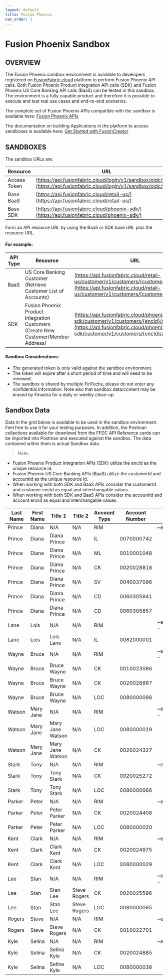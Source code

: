 ```yaml
---
layout: default
title: Fusion Phoenix
nav_order: 3
---
```



# Fusion Phoenix Sandbox

## OVERVIEW
The Fusion Phoenix sandbox environment is available to developers registered on [FusionFabric.cloud](https://developer.fusionfabric.cloud/) platform to perform Fusion Phoenix API calls. Both Fusion Phoenix Product Integration API calls (SDK) and Fusion Phoenix US Core Banking API calls (BaaS) can be tested in this sandbox.  The environment is a fully capable product and therefore it is possible to execute and test real use cases and end-to-end scenarios.

The complete set of Fusion Phoenix APIs compatible with the sandbox is available here: [Fusion Phoenix APIs](<https://developer.fusionfabric.cloud/explore/apis?coreProducts=Fusion%20Phoenix>)

The documentation on building Applications in the platform to access sandboxes is available here: [Get Started with FusionCreator](https://developer.fusionfabric.cloud/documentation/get-started/index)

## SANDBOXES
The sandbox URLs are:

| Resource  | URL |
| ------------- | ------------- |
| Access Token  | [https://api.fusionfabric.cloud/login/v1/sandbox/oidc/token](https://api.fusionfabric.cloud/login/v1/sandbox/oidc/token)|
| Base BaaS  | [https://api.fusionfabric.cloud/retail-us/](https://api.fusionfabric.cloud/retail-us/)|
| Base SDK  | [https://api.fusionfabric.cloud/phoenix-sdk/](https://api.fusionfabric.cloud/phoenix-sdk/)|


Form an API resource URL by using the BaaS or SDK base URL plus the resource URL.

#### For example:


| API Type  | Resource  | URL |
| ------------- | ------------- | ------------- |
|BaaS|US Core Banking Customer<br/>(Retrieve Customer List of Accounts)| [https://api.fusionfabric.cloud/retail-us/customer/v1/customers/{customerId}/accounts](https://api.fusionfabric.cloud/retail-us/customer/v1/customers/{customerId}/accounts)|
|SDK| Fusion Phoenix Product Integration Customers<br/>(Create New Customer/Member Address) | [https://api.fusionfabric.cloud/phoenix-sdk/customer/v1/customers/{encId}/addresses](https://api.fusionfabric.cloud/phoenix-sdk/customer/v1/customers/{encId}/addresses)|

#### Sandbox Considerations:

- The generated token is only valid against the sandbox environment.
- The token will expire after a short period of time and will need to be renewed.
- The sandbox is shared by multiple FinTechs, please do not enter any confidential information. Note also that sandbox data/content may be erased by Finastra for a daily or weekly clean-up.

## Sandbox Data
Data in the grid below is available to be used in the sandbox environment.  Feel free to use it for your testing purposes.  In addition, the Postman collections available for downlowd from the FFDC API Reference cards can be imported into Postman and executed against the sandbox.  The data contained within them is actual Sandbox data.
> Note:

-  Fusion Phoenix Product Integration APIs (SDK) utilize the encId as the unique resource id.
-  Fusion Phoenix US Core Banking APIs (BaaS) utilize the customerId and accountId as the unique resource id.
-  When working with both SDK and BaaS APIs consider the customerId and customer encId as equal and interchangable values.
-  When working with both SDK and BaaS APIs consider the accountId and account encId as equal and interchangable values.

| Last Name | First Name | Title 1       | Title 2       | Account Type | Account Number | customerId/encId                                                                      | accountId/encId                                                                           |
| --------- | ---------- | ---------------- | ------------- | ------------ | -------------- | ------------------------------------------------------------------------------------- | ----------------------------------------------------------------------------------------- |
| Prince    | Diana      | N/A              | N/A           | RIM          |                | ~ew0KICAicmltUmVjb3JkSWQiOiAiNzc3ODliZmUtNjJkYi00NDUxLTllODctZTI2NDYwYzcxNGFkIg0KfQ-- |                                                                                           |
| Prince    | Diana      | Diana Prince     | N/A           | IL           | 0070000742     |                                                                                       | ~ew0KICAiYWNjdFJlY29yZElkIjogIjk5ZmJlMjZkLTc4NTQtNDAwNi04MmY0LTQ5MmM1MDk4MDg0MH5MTiINCn0- |
| Prince    | Diana      | Diana Prince     | N/A           | ML           | 0010001048     |                                                                                       | ~ew0KICAiYWNjdFJlY29yZElkIjogIjVlOWEwMjFhLWI5ZGYtNDRjNS05MWMxLWVjMTcyM2Q1ZmQyZH5MTiINCn0- |
| Prince    | Diana      | Diana Prince     | N/A           | CK           | 0020028818     |                                                                                       | ~ew0KICAiYWNjdFJlY29yZElkIjogImI1NzUwMDljLTFkMmUtNGJiOS1hYjJkLWU1NmFmNTkyYTk5OX5EUCINCn0- |
| Prince    | Diana      | Diana Prince     | N/A           | SV           | 0040037096     |                                                                                       | ~ew0KICAiYWNjdFJlY29yZElkIjogIjczNGQ2OGM5LTFhNjEtNGNhYi05ODExLTA1MzVkMTM5M2JhMX5EUCINCn0- |
| Prince    | Diana      | Diana Prince     | N/A           | CD           | 0060305841     |                                                                                       | ~ew0KICAiYWNjdFJlY29yZElkIjogIjY2YzYyYzkzLTJkZGYtNDNjZS1hMWQxLTgyYjhhM2IzMDgxM35EUCINCn0- |
| Prince    | Diana      | Diana Prince     | N/A           | CD           | 0060305857     |                                                                                       | ~ew0KICAiYWNjdFJlY29yZElkIjogIjc4OTFlOTIzLWJjMTMtNDM1Ny04NGRkLWIyYjRlNGFiNTA2NH5EUCINCn0- |
| Lane      | Lois       | N/A              | N/A           | RIM          |                | ~ew0KICAicmltUmVjb3JkSWQiOiAiMWE2MGZmZmUtOTc0ZC00OTFkLWE1M2UtMjA3MmY5ZWU5ZjUyIg0KfQ-- |                                                                                           |
| Lane      | Lois       | Lois Lane        | N/A           | IL           | 0082000001     |                                                                                       | ~ew0KICAiYWNjdFJlY29yZElkIjogImU2YTY5YjFhLWFjMDMtNDEwOS1iZGFjLThmNzdhNjlkYzk3YX5MTiINCn0- |
| Wayne     | Bruce      | N/A              | N/A           | RIM          |                | ~ew0KICAicmltUmVjb3JkSWQiOiAiMGY0ZTkzMzUtMWRjNy00NmU1LWFmNDMtOTQzNTNkNTdmOGFiIg0KfQ-- |                                                                                           |
| Wayne     | Bruce      | Bruce Wayne      | N/A           | CK           | 0010023086     |                                                                                       | ~ew0KICAiYWNjdFJlY29yZElkIjogIjAxNjI1ZTRjLTgxZDMtNDk5OS1hZjFkLTNjY2M0ODhmN2YzYn5EUCINCn0- |
| Wayne     | Bruce      | Bruce Wayne      | N/A           | CK           | 0020026667     |                                                                                       | ~ew0KICAiYWNjdFJlY29yZElkIjogImU2M2Y1NDA4LTI5ODEtNGY0Ny05NmE4LTJmM2E4YmIwZGUzOX5EUCINCn0- |
| Wayne     | Bruce      | Bruce Wayne      | N/A           | LOC          | 0080000098     |                                                                                       | ~ew0KICAiYWNjdFJlY29yZElkIjogImIwZDc1Y2QwLWRiOTMtNGFiNy1hOWU2LTdjYjNiNmQ0OTkxNX5MTiINCn0- |
| Watson    | Mary Jane  | N/A              | N/A           | RIM          |                | ~ew0KICAicmltUmVjb3JkSWQiOiAiYjkwMjQ3NmMtNzI3MC00MTMwLThmODMtNWU1ZTcyNDkyZDAwIg0KfQ-- |                                                                                           |
| Watson    | Mary Jane  | Mary Jane Watson | N/A           | LOC          | 0080000019     |                                                                                       | ~ew0KICAiYWNjdFJlY29yZElkIjogImYwZmI1YzJhLWI5MWMtNDNjMy1hNTFjLWEzOTk5ZDJhODIwNX5MTiINCn0- |
| Watson    | Mary Jane  | Mary Jane Watson | N/A           | CK           | 0020024327     |                                                                                       | ~ew0KICAiYWNjdFJlY29yZElkIjogIjE1YjIzMjU2LWFjYTQtNDY1YS05OGI1LTQ2MTJmMGViZjIzNX5EUCINCn0- |
| Stark     | Tony       | N/A              | N/A           | RIM          |                | ~ew0KICAicmltUmVjb3JkSWQiOiAiNTIzMjQyYWUtYTZlYi00MzI1LThhZjQtZGQ5ZGJmNmIxNjE1Ig0KfQ-- |                                                                                           |
| Stark     | Tony       | Tony Stark       | N/A           | CK           | 0020025272     |                                                                                       | ~ew0KICAiYWNjdFJlY29yZElkIjogIjJiZTA2OTdmLWNiYmEtNGEwOS1iYTFhLWU4MjliZDk3OTgzMX5EUCINCn0- |
| Stark     | Tony       | Tony Stark       | N/A           | LOC          | 0080000066     |                                                                                       | ~ew0KICAiYWNjdFJlY29yZElkIjogIjQ2YTY3NTkxLTk4OTgtNDY5Yy1iNjdiLWQ2MzIyZDgzNzI0MX5MTiINCn0- |
| Parker    | Peter      | N/A              | N/A           | RIM          |                | ~ew0KICAicmltUmVjb3JkSWQiOiAiODA1YzkzZjAtYjNjMC00ZjM3LWJjZDItNDVhMWQ5NTEzNmI4Ig0KfQ-- |                                                                                           |
| Parker    | Peter      | Peter Parker     | N/A           | CK           | 0020024408     |                                                                                       | ~ew0KICAiYWNjdFJlY29yZElkIjogIjMyOGFhYWIyLWJlZDMtNGFjMS1hYTdmLWU5MjI0MTQ2OGQxY35EUCINCn0- |
| Parker    | Peter      | Peter Parker     | N/A           | LOC          | 0080000020     |                                                                                       | ~ew0KICAiYWNjdFJlY29yZElkIjogIjIyZTE0NzhkLWE5MmMtNDc5Ni1iMWY1LTAwNWI3OGFiYjMzOX5MTiINCn0- |
| Kent      | Clark      | N/A              | N/A           | RIM          |                | ~ew0KICAicmltUmVjb3JkSWQiOiAiMDJkMmExYTktMjNhMy00OTVkLWEyOGYtMGE5MWQ4NzM3ZTljIg0KfQ-- |                                                                                           |
| Kent      | Clark      | Clark Kent       | N/A           | CK           | 0020024975     |                                                                                       | ~ew0KICAiYWNjdFJlY29yZElkIjogIjdkNjQyN2E3LTBkZDQtNDY4Yy05MDQ4LTQyODljYjNhODJlNn5EUCINCn0- |
| Kent      | Clark      | Clark Kent       | N/A           | LOC          | 0080000029     |                                                                                       | ~ew0KICAiYWNjdFJlY29yZElkIjogIjU4ZDNiYjAzLTcxZGUtNDk2Yy1hN2Q1LTVhZTkwYmRmMmUzNn5MTiINCn0- |
| Lee       | Stan       | N/A              | N/A           | RIM          |                | ~ew0KICAicmltUmVjb3JkSWQiOiAiOTc2ZTM1YzktYTAyMy00MWY4LWExZTMtMDA1M2ZmNDE1MjJkIg0KfQ-- |                                                                                           |
| Lee       | Stan       | Stan Lee         | Steve  Rogers | CK           | 0020025596     |                                                                                       | ~ew0KICAiYWNjdFJlY29yZElkIjogIjEyNzU0NzJlLTFmZmMtNDVhYS05MTRkLWZjYzcxMTViZjUyYn5EUCINCn0- |
| Lee       | Stan       | Stan Lee         | Steve  Rogers | LOC          | 0080000065     |                                                                                       | ~ew0KICAiYWNjdFJlY29yZElkIjogIjg2N2IyZWFhLWYxYWEtNGQzNi05Yzc5LTQ5MjYwYWRlOGMxYn5MTiINCn0- |
| Rogers    | Steve      | N/A              | N/A           | RIM          |                | ~ew0KICAicmltUmVjb3JkSWQiOiAiZmM4ZGYzZTUtYzYyMi00NWU4LWI0YjQtMGJhMDA2ZDI5OGRiIg0KfQ-- |                                                                                           |
| Rogers    | Steve      | Steve Rogers     | N/A           | CK           | 0010022701     |                                                                                       | ~ew0KICAiYWNjdFJlY29yZElkIjogImFkOTcxYmE4LWIxYzgtNGQ3MC05Nzc5LTJkNDdhOGY4YjlhOX5EUCINCn0- |
| Kyle      | Selina     | N/A              | N/A           | RIM          |                | ~ew0KICAicmltUmVjb3JkSWQiOiAiN2I5NjMxM2UtYzk3ZC00NWMwLTgyYzgtMmMwYTgxYzNkMGQ1Ig0KfQ-- |                                                                                           |
| Kyle      | Selina     | Selina Kyle      | N/A           | CK           | 0020024885     |                                                                                       | ~ew0KICAiYWNjdFJlY29yZElkIjogImQ3ZGI0NjIwLWE3NGEtNDZmYy1iYzMzLWE5MTk3NGIyMDEyOX5EUCINCn0- |
| Kyle      | Selina     | Selina Kyle      | N/A           | LOC          | 0080000038     |                                                                                       | ~ew0KICAiYWNjdFJlY29yZElkIjogImQ3ZTNmMzBhLTEzOTQtNGMxOS1hZTA3LTg2NjE3YjI0MjgwMn5MTiINCn0- |